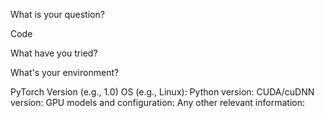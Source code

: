 What is your question?

Code

What have you tried?

What's your environment?

PyTorch Version (e.g., 1.0)
OS (e.g., Linux):
Python version:
CUDA/cuDNN version:
GPU models and configuration:
Any other relevant information: